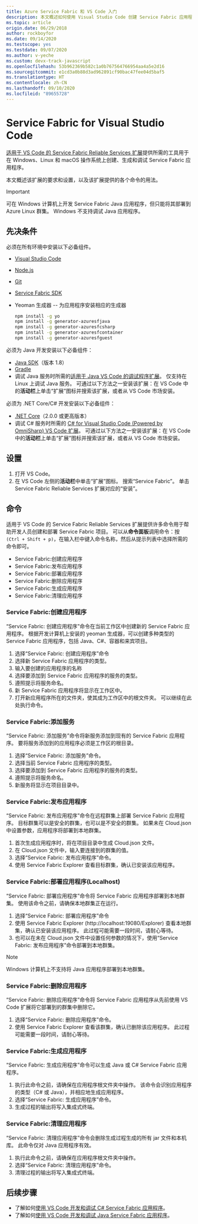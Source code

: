 ```yaml
---
title: Azure Service Fabric 和 VS Code 入门
description: 本文概述如何使用 Visual Studio Code 创建 Service Fabric 应用程序。
ms.topic: article
origin.date: 06/29/2018
author: rockboyfor
ms.date: 09/14/2020
ms.testscope: yes
ms.testdate: 09/07/2020
ms.author: v-yeche
ms.custom: devx-track-javascript
ms.openlocfilehash: 53b962369b582c1a0b767564766954aa4a5e2d16
ms.sourcegitcommit: e1cd3a0b88d3ad962891cf90bac47fee04d5baf5
ms.translationtype: HT
ms.contentlocale: zh-CN
ms.lasthandoff: 09/10/2020
ms.locfileid: "89655728"
---
```

# <a name="service-fabric-for-visual-studio-code"></a>Service Fabric for Visual Studio Code

[适用于 VS Code 的 Service Fabric Reliable Services 扩展](https://marketplace.visualstudio.com/items?itemName=ms-azuretools.vscode-service-fabric-reliable-services)提供所需的工具用于在 Windows、Linux 和 macOS 操作系统上创建、生成和调试 Service Fabric 应用程序。

本文概述该扩展的要求和设置，以及该扩展提供的各个命令的用法。 

> [!IMPORTANT]
> 可在 Windows 计算机上开发 Service Fabric Java 应用程序，但只能将其部署到 Azure Linux 群集。 Windows 不支持调试 Java 应用程序。

## <a name="prerequisites"></a>先决条件

必须在所有环境中安装以下必备组件。

* [Visual Studio Code](https://code.visualstudio.com/)
* [Node.js](https://nodejs.org/)
* [Git](https://git-scm.com/)
* [Service Fabric SDK](./service-fabric-get-started.md)
* Yeoman 生成器 -- 为应用程序安装相应的生成器

    ```sh
    npm install -g yo
    npm install -g generator-azuresfjava
    npm install -g generator-azuresfcsharp
    npm install -g generator-azuresfcontainer
    npm install -g generator-azuresfguest
    ```

必须为 Java 开发安装以下必备组件：

* [Java SDK](https://docs.azure.cn/java/java-supported-jdk-runtime?view=azure-java-stable)（版本 1.8）
* [Gradle](https://gradle.org/install/)
* 调试 Java 服务时所需的[适用于 Java VS Code 的调试程序扩展](https://marketplace.visualstudio.com/items?itemName=vscjava.vscode-java-debug)。 仅支持在 Linux 上调试 Java 服务。 可通过以下方法之一安装该扩展：在 VS Code 中的**活动栏**上单击“扩展”图标并搜索该扩展，或者从 VS Code 市场安装。

必须为 .NET Core/C# 开发安装以下必备组件：

* [.NET Core](https://www.microsoft.com/net/learn/get-started)（2.0.0 或更高版本）
* 调试 C# 服务时所需的 [C# for Visual Studio Code (Powered by OmniSharp) VS Code 扩展](https://marketplace.visualstudio.com/items?itemName=ms-dotnettools.csharp)。 可通过以下方法之一安装该扩展：在 VS Code 中的**活动栏**上单击“扩展”图标并搜索该扩展，或者从 VS Code 市场安装。

## <a name="setup"></a>设置

1. 打开 VS Code。
2. 在 VS Code 左侧的**活动栏**中单击“扩展”图标。 搜索“Service Fabric”。 单击 Service Fabric Reliable Services 扩展对应的“安装”。 

## <a name="commands"></a>命令
适用于 VS Code 的 Service Fabric Reliable Services 扩展提供许多命令用于帮助开发人员创建和部署 Service Fabric 项目。 可以从**命令面板**调用命令：按 `(Ctrl + Shift + p)`，在输入栏中键入命令名称，然后从提示列表中选择所需的命令即可。 

* Service Fabric:创建应用程序 
* Service Fabric:发布应用程序 
* Service Fabric:部署应用程序 
* Service Fabric:删除应用程序  
* Service Fabric:生成应用程序 
* Service Fabric:清理应用程序 

### <a name="service-fabric-create-application"></a>Service Fabric:创建应用程序

“Service Fabric:  创建应用程序”命令在当前工作区中创建新的 Service Fabric 应用程序。 根据开发计算机上安装的 yeoman 生成器，可以创建多种类型的 Service Fabric 应用程序，包括 Java、C#、容器和来宾项目。 

1. 选择“Service Fabric:  创建应用程序”命令
2. 选择新 Service Fabric 应用程序的类型。 
3. 输入要创建的应用程序的名称
3. 选择要添加到 Service Fabric 应用程序的服务的类型。 
4. 遵照提示将服务命名。 
5. 新 Service Fabric 应用程序将显示在工作区中。
6. 打开新应用程序所在的文件夹，使其成为工作区中的根文件夹。 可以继续在此处执行命令。

### <a name="service-fabric-add-service"></a>Service Fabric:添加服务
“Service Fabric:  添加服务”命令将新服务添加到现有的 Service Fabric 应用程序。 要将服务添加到的应用程序必须是工作区的根目录。 

1. 选择“Service Fabric:  添加服务”命令。
2. 选择当前 Service Fabric 应用程序的类型。 
3. 选择要添加到 Service Fabric 应用程序的服务的类型。 
4. 遵照提示将服务命名。 
5. 新服务将显示在项目目录中。 

### <a name="service-fabric-publish-application"></a>Service Fabric:发布应用程序
“Service Fabric:  发布应用程序”命令在远程群集上部署 Service Fabric 应用程序。 目标群集可以是安全的群集，也可以是不安全的群集。 如果未在 Cloud.json 中设置参数，应用程序将部署到本地群集。

1. 首次生成应用程序时，将在项目目录中生成 Cloud.json 文件。
2. 在 Cloud.json 文件中，输入要连接到的群集的值。
3. 选择“Service Fabric:  发布应用程序”命令。
4. 使用 Service Fabric Explorer 查看目标群集，确认已安装该应用程序。 

### <a name="service-fabric-deploy-application-localhost"></a>Service Fabric:部署应用程序(Localhost)
“Service Fabric:  部署应用程序”命令将 Service Fabric 应用程序部署到本地群集。 使用该命令之前，请确保本地群集正在运行。 

1. 选择“Service Fabric:  部署应用程序”命令
2. 使用 Service Fabric Explorer (http:\//localhost:19080/Explorer) 查看本地群集，确认已安装该应用程序。 此过程可能需要一段时间，请耐心等待。
3. 也可以在未在 Cloud.json 文件中设置任何参数的情况下，使用“Service Fabric:  发布应用程序”命令部署到本地群集。

> [!NOTE]
> Windows 计算机上不支持将 Java 应用程序部署到本地群集。

### <a name="service-fabric-remove-application"></a>Service Fabric:删除应用程序
“Service Fabric:  删除应用程序”命令将 Service Fabric 应用程序从先前使用 VS Code 扩展将它部署到的群集中删除它。 

1. 选择“Service Fabric:  删除应用程序”命令。
2. 使用 Service Fabric Explorer 查看该群集，确认已删除该应用程序。 此过程可能需要一段时间，请耐心等待。

### <a name="service-fabric-build-application"></a>Service Fabric:生成应用程序
“Service Fabric:  生成应用程序”命令可以生成 Java 或 C# Service Fabric 应用程序。 

1. 执行此命令之前，请确保在应用程序根文件夹中操作。 该命令会识别应用程序的类型（C# 或 Java），并相应地生成应用程序。
2. 选择“Service Fabric:  生成应用程序”命令。
3. 生成过程的输出将写入集成式终端。

### <a name="service-fabric-clean-application"></a>Service Fabric:清理应用程序
“Service Fabric:  清理应用程序”命令会删除生成过程生成的所有 jar 文件和本机库。 此命令仅对 Java 应用程序有效。 

1. 执行此命令之前，请确保在应用程序根文件夹中操作。 
2. 选择“Service Fabric:  清理应用程序”命令。
3. 清理过程的输出将写入集成式终端。

## <a name="next-steps"></a>后续步骤

* 了解如何[使用 VS Code 开发和调试 C# Service Fabric 应用程序](./service-fabric-develop-csharp-applications-with-vs-code.md)。
* 了解如何[使用 VS Code 开发和调试 Java Service Fabric 应用程序](./service-fabric-develop-java-applications-with-vs-code.md)。

<!-- Update_Description: update meta properties, wording update, update link -->